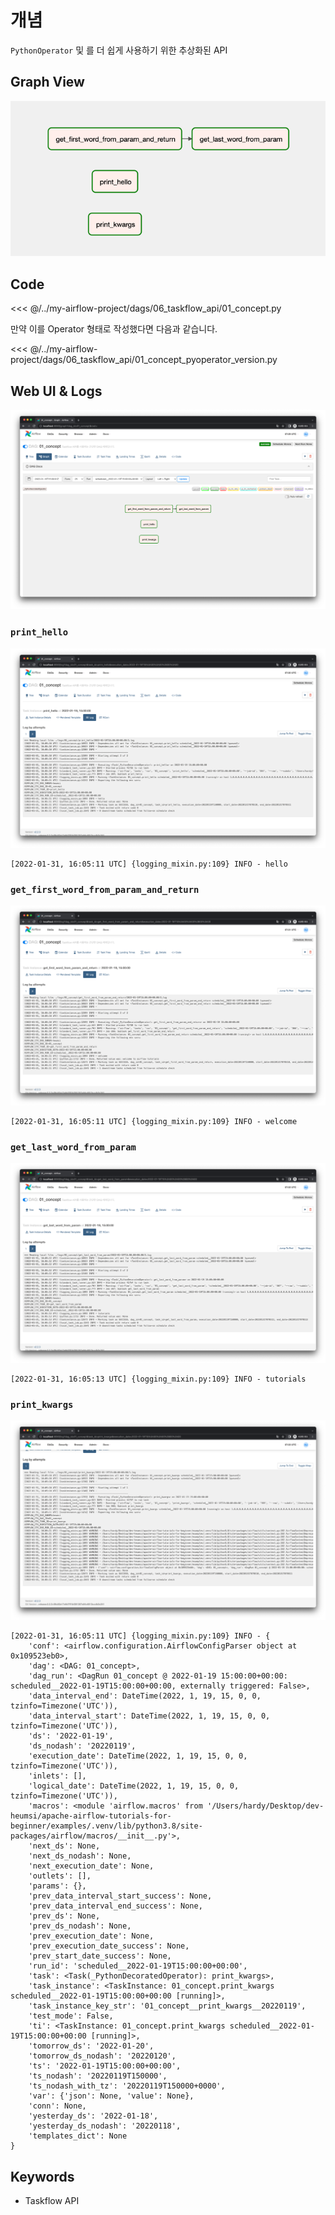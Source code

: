 # 개념

`PythonOperator` 및 를 더 쉽게 사용하기 위한 추상화된 API

## Graph View

![img.png](./img.png)

## Code

<<< @/../my-airflow-project/dags/06_taskflow_api/01_concept.py

만약 이를 Operator 형태로 작성했다면 다음과 같습니다.

<<< @/../my-airflow-project/dags/06_taskflow_api/01_concept_pyoperator_version.py

## Web UI & Logs

![img_1.png](./img_1.png)

### `print_hello`

![img_2.png](./img_2.png)

```
[2022-01-31, 16:05:11 UTC] {logging_mixin.py:109} INFO - hello
```

### `get_first_word_from_param_and_return`

![img_3.png](./img_3.png)

```
[2022-01-31, 16:05:11 UTC] {logging_mixin.py:109} INFO - welcome
```

### `get_last_word_from_param`

![img_4.png](./img_4.png)

```
[2022-01-31, 16:05:13 UTC] {logging_mixin.py:109} INFO - tutorials
```

### `print_kwargs`

![img_5.png](./img_5.png)

```
[2022-01-31, 16:05:11 UTC] {logging_mixin.py:109} INFO - {
    'conf': <airflow.configuration.AirflowConfigParser object at 0x109523eb0>,
    'dag': <DAG: 01_concept>,
    'dag_run': <DagRun 01_concept @ 2022-01-19 15:00:00+00:00: scheduled__2022-01-19T15:00:00+00:00, externally triggered: False>,
    'data_interval_end': DateTime(2022, 1, 19, 15, 0, 0, tzinfo=Timezone('UTC')),
    'data_interval_start': DateTime(2022, 1, 19, 15, 0, 0, tzinfo=Timezone('UTC')),
    'ds': '2022-01-19',
    'ds_nodash': '20220119',
    'execution_date': DateTime(2022, 1, 19, 15, 0, 0, tzinfo=Timezone('UTC')),
    'inlets': [],
    'logical_date': DateTime(2022, 1, 19, 15, 0, 0, tzinfo=Timezone('UTC')),
    'macros': <module 'airflow.macros' from '/Users/hardy/Desktop/dev-heumsi/apache-airflow-tutorials-for-beginner/examples/.venv/lib/python3.8/site-packages/airflow/macros/__init__.py'>,
    'next_ds': None,
    'next_ds_nodash': None,
    'next_execution_date': None,
    'outlets': [],
    'params': {},
    'prev_data_interval_start_success': None,
    'prev_data_interval_end_success': None,
    'prev_ds': None,
    'prev_ds_nodash': None,
    'prev_execution_date': None,
    'prev_execution_date_success': None,
    'prev_start_date_success': None,
    'run_id': 'scheduled__2022-01-19T15:00:00+00:00',
    'task': <Task(_PythonDecoratedOperator): print_kwargs>,
    'task_instance': <TaskInstance: 01_concept.print_kwargs scheduled__2022-01-19T15:00:00+00:00 [running]>,
    'task_instance_key_str': '01_concept__print_kwargs__20220119',
    'test_mode': False,
    'ti': <TaskInstance: 01_concept.print_kwargs scheduled__2022-01-19T15:00:00+00:00 [running]>,
    'tomorrow_ds': '2022-01-20',
    'tomorrow_ds_nodash': '20220120',
    'ts': '2022-01-19T15:00:00+00:00',
    'ts_nodash': '20220119T150000',
    'ts_nodash_with_tz': '20220119T150000+0000',
    'var': {'json': None, 'value': None},
    'conn': None,
    'yesterday_ds': '2022-01-18',
    'yesterday_ds_nodash': '20220118',
    'templates_dict': None
}
```

## Keywords

- Taskflow API
